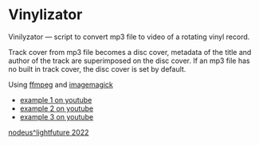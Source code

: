 # Vinylizator
Vinilyzator — script to convert mp3 file to video of a rotating vinyl record.

Track cover from mp3 file becomes a disc cover, metadata of the title and author of the track are superimposed on the disc cover.
If an mp3 file has no built in track cover, the disc cover is set by default.

Using [ffmpeg](https://ffmpeg.org/) and [imagemagick](https://imagemagick.org/)

* [example 1 on youtube](https://youtu.be/QwEt7cZvQ2o)
* [example 2 on youtube](https://youtu.be/nphaZMfzduQ)
* [example 3 on youtube](https://youtu.be/BhLRert2kWM)

[nodeus^lightfuture 2022](http://nodeus.ru)
